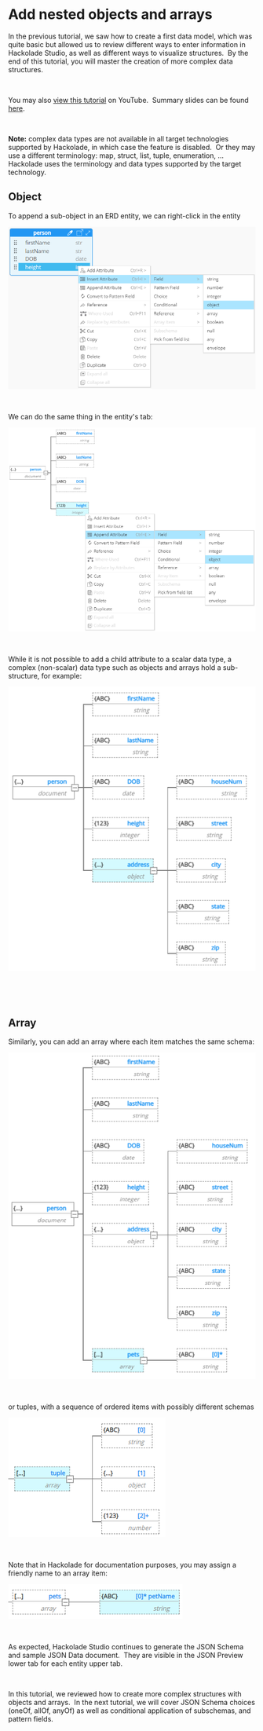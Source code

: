 # Add nested objects and arrays

In the previous tutorial, we saw how to create a first data model, which was quite basic but allowed us to review different ways to enter information in Hackolade Studio, as well as different ways to visualize structures.&nbsp; By the end of this tutorial, you will master the creation of more complex data structures.

&nbsp;

You may also [view this tutorial](<https://youtu.be/uk-K3aNosJg> "target=\"\_blank\"") on YouTube.&nbsp; Summary slides can be found [here](<https://www.slideshare.net/PascalDesmarets1/hackolade-tutorial-part-5-add-nested-objects-and-arrayspdf> "target=\"\_blank\"").

&nbsp;

**Note:** complex data types are not available in all target technologies supported by Hackolade, in which case the feature is disabled.&nbsp; Or they may use a different terminology: map, struct, list, tuple, enumeration, ...&nbsp; Hackolade uses the terminology and data types supported by the target technology.

## Object

To append a sub-object in an ERD entity, we can right-click in the entity

![Tutorial - add an object in ERD](<lib/Tutorial%20-%20add%20an%20object%20in%20ERD.png>)

&nbsp;

We can do the same thing in the entity's tab:

![Tutorial - add an object in tab](<lib/Tutorial%20-%20add%20an%20object%20in%20tab.png>)

&nbsp;

While it is not possible to add a child attribute to a scalar data type, a complex (non-scalar) data type such as objects and arrays hold a sub-structure, for example:

![Tutorial - add an address object](<lib/Tutorial%20-%20add%20an%20address%20object.png>)

&nbsp;

&nbsp;

## Array

Similarly, you can add an array where each item matches the same schema:

![Image](<lib/Tutorial%20-%20add%20an%20array%20item.png>)

&nbsp;

or tuples, with a sequence of ordered items with possibly different schemas

![Image](<lib/Tutorial%20-%20add%20a%20tuple.png>)

&nbsp;

Note that in Hackolade for documentation purposes, you may assign a friendly name to an array item:

![Image](<lib/Tutorial%20-%20array%20item%20friendly%20name.png>)

&nbsp;

As expected, Hackolade Studio continues to generate the JSON Schema and sample JSON Data document.&nbsp; They are visible in the JSON Preview lower tab for each entity upper tab.

&nbsp;

In this tutorial, we reviewed how to create more complex structures with objects and arrays.&nbsp; In the next tutorial, we will cover JSON Schema choices (oneOf, allOf, anyOf) as well as conditional application of subschemas, and pattern fields.

